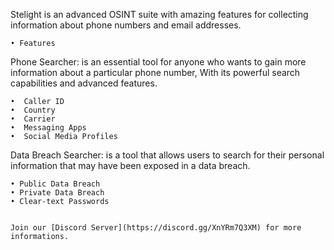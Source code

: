 Stelight is an advanced OSINT suite with amazing features for collecting information about phone numbers and email addresses.




    • Features

Phone Searcher: is an essential tool for anyone who wants to gain more information about a particular phone number, With its powerful search capabilities and advanced features.

    •  Caller ID
    •  Country
    •  Carrier
    •  Messaging Apps
    •  Social Media Profiles



Data Breach Searcher: is a tool that allows users to search for their personal information that may have been exposed in a data breach.

    • Public Data Breach
    • Private Data Breach
    • Clear-text Passwords
    
    
    Join our [Discord Server](https://discord.gg/XnYRm7Q3XM) for more informations.
    
